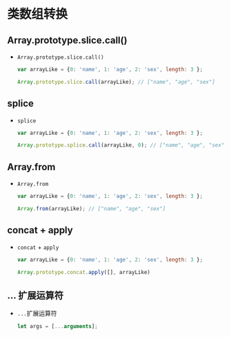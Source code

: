# 类数组转换

## Array.prototype.slice.call()

+ `Array.prototype.slice.call()`

  ```js
  var arrayLike = {0: 'name', 1: 'age', 2: 'sex', length: 3 };

  Array.prototype.slice.call(arrayLike); // ["name", "age", "sex"]
  ```

## splice

+ `splice`

  ```js
  var arrayLike = {0: 'name', 1: 'age', 2: 'sex', length: 3 };

  Array.prototype.splice.call(arrayLike, 0); // ["name", "age", "sex"]
  ```

## Array.from

+ `Array.from`

  ```js
  var arrayLike = {0: 'name', 1: 'age', 2: 'sex', length: 3 };

  Array.from(arrayLike); // ["name", "age", "sex"]
  ```

## concat + apply

+ `concat` + `apply`

  ```js
  var arrayLike = {0: 'name', 1: 'age', 2: 'sex', length: 3 };

  Array.prototype.concat.apply([], arrayLike)
  ```

## ... 扩展运算符

+ `...`扩展运算符

  ```js
  let args = [...arguments];
  ```
